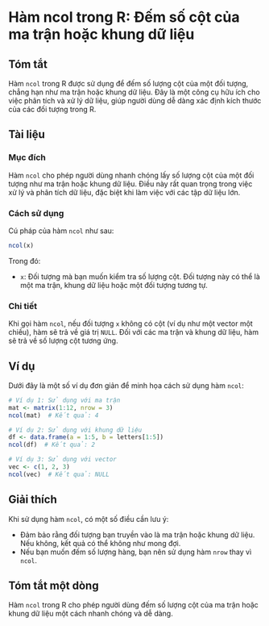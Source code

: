 <!--
Meta Description: # Hàm ncol trong R: Đếm số cột của ma trận hoặc khung dữ liệu ## Tóm tắt Hàm `ncol` trong R được sử dụng để đếm số lượng cột của một đối tượng, chẳng ...
Meta Keywords: ncol, liệu, hàm, một, đối
-->

# Hàm ncol trong R: Đếm số cột của ma trận hoặc khung dữ liệu

## Tóm tắt
Hàm `ncol` trong R được sử dụng để đếm số lượng cột của một đối tượng, chẳng hạn như ma trận hoặc khung dữ liệu. Đây là một công cụ hữu ích cho việc phân tích và xử lý dữ liệu, giúp người dùng dễ dàng xác định kích thước của các đối tượng trong R.

## Tài liệu
### Mục đích
Hàm `ncol` cho phép người dùng nhanh chóng lấy số lượng cột của một đối tượng như ma trận hoặc khung dữ liệu. Điều này rất quan trọng trong việc xử lý và phân tích dữ liệu, đặc biệt khi làm việc với các tập dữ liệu lớn.

### Cách sử dụng
Cú pháp của hàm `ncol` như sau:

```R
ncol(x)
```

Trong đó:
- `x`: Đối tượng mà bạn muốn kiểm tra số lượng cột. Đối tượng này có thể là một ma trận, khung dữ liệu hoặc một đối tượng tương tự.

### Chi tiết
Khi gọi hàm `ncol`, nếu đối tượng `x` không có cột (ví dụ như một vector một chiều), hàm sẽ trả về giá trị `NULL`. Đối với các ma trận và khung dữ liệu, hàm sẽ trả về số lượng cột tương ứng.

## Ví dụ
Dưới đây là một số ví dụ đơn giản để minh họa cách sử dụng hàm `ncol`:

```R
# Ví dụ 1: Sử dụng với ma trận
mat <- matrix(1:12, nrow = 3)
ncol(mat)  # Kết quả: 4

# Ví dụ 2: Sử dụng với khung dữ liệu
df <- data.frame(a = 1:5, b = letters[1:5])
ncol(df)  # Kết quả: 2

# Ví dụ 3: Sử dụng với vector
vec <- c(1, 2, 3)
ncol(vec)  # Kết quả: NULL
```

## Giải thích
Khi sử dụng hàm `ncol`, có một số điều cần lưu ý:
- Đảm bảo rằng đối tượng bạn truyền vào là ma trận hoặc khung dữ liệu. Nếu không, kết quả có thể không như mong đợi.
- Nếu bạn muốn đếm số lượng hàng, bạn nên sử dụng hàm `nrow` thay vì `ncol`.

## Tóm tắt một dòng
Hàm `ncol` trong R cho phép người dùng đếm số lượng cột của ma trận hoặc khung dữ liệu một cách nhanh chóng và dễ dàng.
